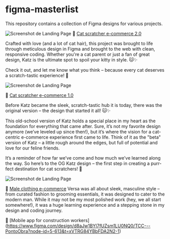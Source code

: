 # figma-masterlist
This repository contains a collection of Figma designs for various projects.

![Screenshot de Landing Page](https://imgur.com/I3tm3x9.png)
📧 [Cat scratcher e-commerce 2.0](https://www.figma.com/design/8u8ErULfYxUYc9QdZf4zIG/KATZ-2025?node-id=0-1&t=A6EbGBioDgaOCzZZ-1)

Crafted with love (and a lot of cat hair), this project was brought to life through meticulous design in Figma and brought to the web with clean, responsive coding. Whether you're a cat parent or just a fan of great design, Katz is the ultimate spot to spoil your kitty in style. 🐱✨

Check it out, and let me know what you think – because every cat deserves a scratch-tastic experience! 🖤



![Screenshot de Landing Page](https://imgur.com/QbXilOD.png)

📧 [Cat scratcher e-commerce 1.0](https://www.figma.com/file/4ZiCIvqxdkD3wbEZyXyrGV/KATZ?type=design&node-id=0%3A1&mode=design&t=22pcPhamRCqXluAL-1)

Before Katz became the sleek, scratch-tastic hub it is today, there was the original version – the design that started it all! 🐱✨

This old-school version of Katz holds a special place in my heart as the foundation for everything that came after. Sure, it’s not my favorite design anymore (we’ve leveled up since then!), but it’s where the vision for a cat-centric e-commerce experience first came to life. Think of it as the "beta" version of Katz – a little rough around the edges, but full of potential and love for our feline friends.

It’s a reminder of how far we’ve come and how much we’ve learned along the way. So here’s to the OG Katz design – the first step in creating a purr-fect destination for cat scratchers! 🖤



![Screenshot de Landing Page](https://imgur.com/fKYQtM8.png)

📧 [Male clothing e-commerce](https://www.figma.com/file/XHBmXmzN0J808Strsn4dvi/VERSA-%2F%2F-LANDING-PG?type=design&mode=design&t=22pcPhamRCqXluAL-1)
Versa was all about sleek, masculine style – from curated fashion to grooming essentials, it was designed to cater to the modern man. While it may not be my most polished work (hey, we all start somewhere!), it was a huge learning experience and a stepping stone in my design and coding journey.

📧 [Mobile app for construction workers] (https://www.figma.com/design/d8aJw1BYl7fUZsm1LU0NQ0/TCC---PontoObra?node-id=5-613&t=xVTRG84YBbFDA2N2-1)
